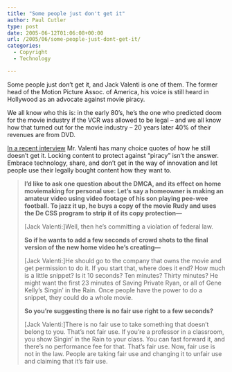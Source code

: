 ```yaml
---
title: "Some people just don't get it"
author: Paul Cutler
type: post
date: 2005-06-12T01:06:08+00:00
url: /2005/06/some-people-just-dont-get-it/
categories:
  - Copyright
  - Technology

---
```

Some people just don&#8217;t get it, and Jack Valenti is one of them. The former head of the Motion Picture Assoc. of America, his voice is still heard in Hollywood as an advocate against movie piracy.

We all know who this is: in the early 80&#8217;s, he&#8217;s the one who predicted doom for the movie industry if the VCR was allowed to be legal &#8211; and we all know how that turned out for the movie industry &#8211; 20 years later 40% of their revenues are from DVD.

[In a recent interview][1] Mr. Valenti has many choice quotes of how he still doesn&#8217;t get it. Locking content to protect against &#8220;piracy&#8221; isn&#8217;t the answer. Embrace technology, share, and don&#8217;t get in the way of innovation and let people use their legally bought content how they want to.

> **I’d like to ask one question about the DMCA, and its effect on home moviemaking for personal use: Let’s say a homeowner is making an amateur video using video footage of his son playing pee-wee football. To jazz it up, he buys a copy of the movie Rudy and uses the De CSS program to strip it of its copy protection—**
> 
> [Jack Valenti:]Well, then he’s committing a violation of federal law.
> 
> **So if he wants to add a few seconds of crowd shots to the final version of the new home video he’s creating—**
> 
> [Jack Valenti:]He should go to the company that owns the movie and get permission to do it. If you start that, where does it end? How much is a little snippet? Is it 10 seconds? Ten minutes? Thirty minutes? He might want the first 23 minutes of Saving Private Ryan, or all of Gene Kelly’s Singin&#8217; in the Rain. Once people have the power to do a snippet, they could do a whole movie.
> 
> **So you’re suggesting there is no fair use right to a few seconds?**
> 
> [Jack Valenti:]There is no fair use to take something that doesn’t belong to you. That’s not fair use. If you’re a professor in a classroom, you show Singin&#8217; in the Rain to your class. You can fast forward it, and there’s no performance fee for that. That’s fair use. Now, fair use is not in the law. People are taking fair use and changing it to unfair use and claiming that it’s fair use.

 [1]: http://www.darknet.com/2005/06/interview_jack_.html